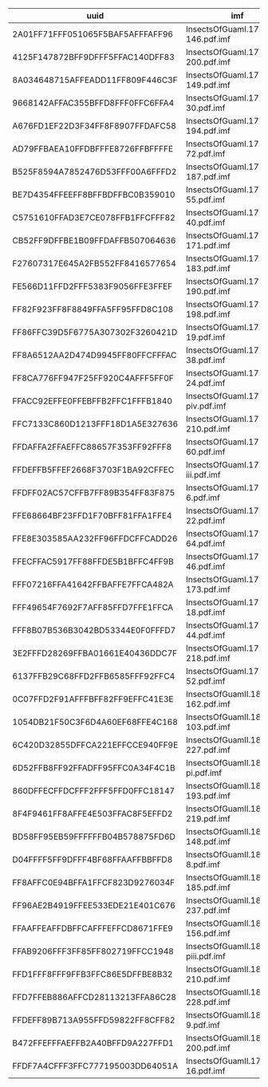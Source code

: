 |uuid|imf|gbif|
|-|-|-|
|2A01FF71FFF051065F5BAF5AFFFAFF96|InsectsOfGuamI.172.73-146.pdf.imf|[gbif dataset](https://www.gbif.org/dataset/search?q=2A01FF71FFF051065F5BAF5AFFFAFF96)|
|4125F147872BFF9DFFF5FFAC140DFF83|InsectsOfGuamI.172.199-200.pdf.imf|[gbif dataset](https://www.gbif.org/dataset/search?q=4125F147872BFF9DFFF5FFAC140DFF83)|
|8A034648715AFFEADD11FF809F446C3F|InsectsOfGuamI.172.147-149.pdf.imf|[gbif dataset](https://www.gbif.org/dataset/search?q=8A034648715AFFEADD11FF809F446C3F)|
|9668142AFFAC355BFFD8FFF0FFC6FFA4|InsectsOfGuamI.172.25-30.pdf.imf|[gbif dataset](https://www.gbif.org/dataset/search?q=9668142AFFAC355BFFD8FFF0FFC6FFA4)|
|A676FD1EF22D3F34FF8F8907FFDAFC58|InsectsOfGuamI.172.191-194.pdf.imf|[gbif dataset](https://www.gbif.org/dataset/search?q=A676FD1EF22D3F34FF8F8907FFDAFC58)|
|AD79FFBAEA10FFDBFFFE8726FFBFFFFE|InsectsOfGuamI.172.65-72.pdf.imf|[gbif dataset](https://www.gbif.org/dataset/search?q=AD79FFBAEA10FFDBFFFE8726FFBFFFFE)|
|B525F8594A7852476D53FFF00A6FFFD2|InsectsOfGuamI.172.184-187.pdf.imf|[gbif dataset](https://www.gbif.org/dataset/search?q=B525F8594A7852476D53FFF00A6FFFD2)|
|BE7D4354FFEEFF8BFFBDFFBC0B359010|InsectsOfGuamI.172.53-55.pdf.imf|[gbif dataset](https://www.gbif.org/dataset/search?q=BE7D4354FFEEFF8BFFBDFFBC0B359010)|
|C5751610FFAD3E7CE078FFB1FFCFFF82|InsectsOfGuamI.172.39-40.pdf.imf|[gbif dataset](https://www.gbif.org/dataset/search?q=C5751610FFAD3E7CE078FFB1FFCFFF82)|
|CB52FF9DFFBE1B09FFDAFFB507064636|InsectsOfGuamI.172.150-171.pdf.imf|[gbif dataset](https://www.gbif.org/dataset/search?q=CB52FF9DFFBE1B09FFDAFFB507064636)|
|F27607317E645A2FB552FF8416577654|InsectsOfGuamI.172.175-183.pdf.imf|[gbif dataset](https://www.gbif.org/dataset/search?q=F27607317E645A2FB552FF8416577654)|
|FE566D11FFD2FFF5383F9056FFE3FFEF|InsectsOfGuamI.172.188-190.pdf.imf|[gbif dataset](https://www.gbif.org/dataset/search?q=FE566D11FFD2FFF5383F9056FFE3FFEF)|
|FF82F923FF8F8849FFA5FF95FFD8C108|InsectsOfGuamI.172.195-198.pdf.imf|[gbif dataset](https://www.gbif.org/dataset/search?q=FF82F923FF8F8849FFA5FF95FFD8C108)|
|FF86FFC39D5F6775A307302F3260421D|InsectsOfGuamI.172.19-19.pdf.imf|[gbif dataset](https://www.gbif.org/dataset/search?q=FF86FFC39D5F6775A307302F3260421D)|
|FF8A6512AA2D474D9945FF80FFCFFFAC|InsectsOfGuamI.172.30-38.pdf.imf|[gbif dataset](https://www.gbif.org/dataset/search?q=FF8A6512AA2D474D9945FF80FFCFFFAC)|
|FF8CA776FF947F25FF920C4AFFF5FF0F|InsectsOfGuamI.172.23-24.pdf.imf|[gbif dataset](https://www.gbif.org/dataset/search?q=FF8CA776FF947F25FF920C4AFFF5FF0F)|
|FFACC92EFFE0FFEBFFB2FFC1FFFB1840|InsectsOfGuamI.172.piv-piv.pdf.imf|[gbif dataset](https://www.gbif.org/dataset/search?q=FFACC92EFFE0FFEBFFB2FFC1FFFB1840)|
|FFC7133C860D1213FFF18D1A5E327636|InsectsOfGuamI.172.201-210.pdf.imf|[gbif dataset](https://www.gbif.org/dataset/search?q=FFC7133C860D1213FFF18D1A5E327636)|
|FFDAFFA2FFAEFFC88657F353FF92FFF8|InsectsOfGuamI.172.56-60.pdf.imf|[gbif dataset](https://www.gbif.org/dataset/search?q=FFDAFFA2FFAEFFC88657F353FF92FFF8)|
|FFDEFFB5FFEF2668F3703F1BA92CFFEC|InsectsOfGuamI.172.pi-iii.pdf.imf|[gbif dataset](https://www.gbif.org/dataset/search?q=FFDEFFB5FFEF2668F3703F1BA92CFFEC)|
|FFDFF02AC57CFFB7FF89B354FF83F875|InsectsOfGuamI.172.3-6.pdf.imf|[gbif dataset](https://www.gbif.org/dataset/search?q=FFDFF02AC57CFFB7FF89B354FF83F875)|
|FFE68664BF23FFD1F70BFF81FFA1FFE4|InsectsOfGuamI.172.20-22.pdf.imf|[gbif dataset](https://www.gbif.org/dataset/search?q=FFE68664BF23FFD1F70BFF81FFA1FFE4)|
|FFE8E303585AA232FF96FFDCFFCADD26|InsectsOfGuamI.172.61-64.pdf.imf|[gbif dataset](https://www.gbif.org/dataset/search?q=FFE8E303585AA232FF96FFDCFFCADD26)|
|FFECFFAC5917FF88FFDE5B1BFFC4FF9B|InsectsOfGuamI.172.45-46.pdf.imf|[gbif dataset](https://www.gbif.org/dataset/search?q=FFECFFAC5917FF88FFDE5B1BFFC4FF9B)|
|FFF07216FFA41642FFBAFFE7FFCA482A|InsectsOfGuamI.172.173-173.pdf.imf|[gbif dataset](https://www.gbif.org/dataset/search?q=FFF07216FFA41642FFBAFFE7FFCA482A)|
|FFF49654F7692F7AFF85FFD7FFE1FFCA|InsectsOfGuamI.172.17-18.pdf.imf|[gbif dataset](https://www.gbif.org/dataset/search?q=FFF49654F7692F7AFF85FFD7FFE1FFCA)|
|FFF8B07B536B3042BD53344E0F0FFFD7|InsectsOfGuamI.172.41-44.pdf.imf|[gbif dataset](https://www.gbif.org/dataset/search?q=FFF8B07B536B3042BD53344E0F0FFFD7)|
|3E2FFFD28269FFBA01661E40436DDC7F|InsectsOfGuamI.172.211-218.pdf.imf|[gbif dataset](https://www.gbif.org/dataset/search?q=3E2FFFD28269FFBA01661E40436DDC7F)|
|6137FFB29C68FFD2FFB6585FFF92FFC4|InsectsOfGuamI.172.47-52.pdf.imf|[gbif dataset](https://www.gbif.org/dataset/search?q=6137FFB29C68FFD2FFB6585FFF92FFC4)|
|0C07FFD2F91AFFFBFF82FF9EFFC41E3E|InsectsOfGuamII.189.157-162.pdf.imf|[gbif dataset](https://www.gbif.org/dataset/search?q=0C07FFD2F91AFFFBFF82FF9EFFC41E3E)|
|1054DB21F50C3F6D4A60EF68FFE4C168|InsectsOfGuamII.189.11-103.pdf.imf|[gbif dataset](https://www.gbif.org/dataset/search?q=1054DB21F50C3F6D4A60EF68FFE4C168)|
|6C420D32855DFFCA221EFFCCE940FF9E|InsectsOfGuamII.189.221-227.pdf.imf|[gbif dataset](https://www.gbif.org/dataset/search?q=6C420D32855DFFCA221EFFCCE940FF9E)|
|6D52FFB8FF92FFADFF95FFC0A34F4C1B|InsectsOfGuamII.189.pi-pi.pdf.imf|[gbif dataset](https://www.gbif.org/dataset/search?q=6D52FFB8FF92FFADFF95FFC0A34F4C1B)|
|860DFFECFFDCFFF2FFF5FFD0FFC18147|InsectsOfGuamII.189.187-193.pdf.imf|[gbif dataset](https://www.gbif.org/dataset/search?q=860DFFECFFDCFFF2FFF5FFD0FFC18147)|
|8F4F9461FF8AFFE4E503FFAC8F5EFFD2|InsectsOfGuamII.189.211-219.pdf.imf|[gbif dataset](https://www.gbif.org/dataset/search?q=8F4F9461FF8AFFE4E503FFAC8F5EFFD2)|
|BD58FF95EB59FFFFFFB04B578875FD6D|InsectsOfGuamII.189.105-148.pdf.imf|[gbif dataset](https://www.gbif.org/dataset/search?q=BD58FF95EB59FFFFFFB04B578875FD6D)|
|D04FFFF5FF9DFFF4BF68FFAAFFBBFFD8|InsectsOfGuamII.189.3-8.pdf.imf|[gbif dataset](https://www.gbif.org/dataset/search?q=D04FFFF5FF9DFFF4BF68FFAAFFBBFFD8)|
|FF8AFFC0E94BFFA1FFCF823D9276034F|InsectsOfGuamII.189.163-185.pdf.imf|[gbif dataset](https://www.gbif.org/dataset/search?q=FF8AFFC0E94BFFA1FFCF823D9276034F)|
|FF96AE2B4919FFEE533EDE21E401C676|InsectsOfGuamII.189.229-237.pdf.imf|[gbif dataset](https://www.gbif.org/dataset/search?q=FF96AE2B4919FFEE533EDE21E401C676)|
|FFAAFFEAFFDBFFCAFFFEFFCD8671FFE9|InsectsOfGuamII.189.149-156.pdf.imf|[gbif dataset](https://www.gbif.org/dataset/search?q=FFAAFFEAFFDBFFCAFFFEFFCD8671FFE9)|
|FFAB9206FFF3FF85FF802719FFCC1948|InsectsOfGuamII.189.piii-piii.pdf.imf|[gbif dataset](https://www.gbif.org/dataset/search?q=FFAB9206FFF3FF85FF802719FFCC1948)|
|FFD1FFF8FFF9FFB3FFC86E5DFFBE8B32|InsectsOfGuamII.189.201-210.pdf.imf|[gbif dataset](https://www.gbif.org/dataset/search?q=FFD1FFF8FFF9FFB3FFC86E5DFFBE8B32)|
|FFD7FFEB886AFFCD28113213FFA86C28|InsectsOfGuamII.189.228-228.pdf.imf|[gbif dataset](https://www.gbif.org/dataset/search?q=FFD7FFEB886AFFCD28113213FFA86C28)|
|FFDEFF89B713A955FFD59822FF8CFF82|InsectsOfGuamII.189.9-9.pdf.imf|[gbif dataset](https://www.gbif.org/dataset/search?q=FFDEFF89B713A955FFD59822FF8CFF82)|
|B472FFEFFFAEFFB2A40BFFD9A227FFD1|InsectsOfGuamII.189.195-200.pdf.imf|[gbif dataset](https://www.gbif.org/dataset/search?q=B472FFEFFFAEFFB2A40BFFD9A227FFD1)|
|FFDF7A4CFFF3FFC777195003DD64051A|InsectsOfGuamII.172.7-16.pdf.imf|[gbif dataset](https://www.gbif.org/dataset/search?q=FFDF7A4CFFF3FFC777195003DD64051A)|
